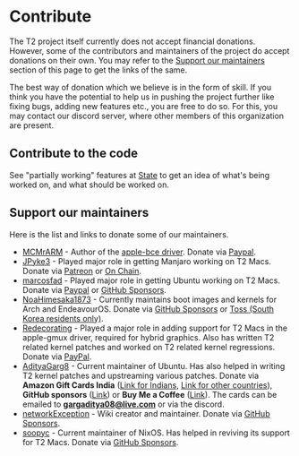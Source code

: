 # Contribute

The T2 project itself currently does not accept financial donations. However, some of the contributors and maintainers of the project do accept donations on their own. You may refer to the [Support our maintainers](https://wiki.t2linux.org/contribute/#support-our-maintainers) section of this page to get the links of the same.

The best way of donation which we believe is in the form of skill. If you think you have the potential to help us in pushing the project further like fixing bugs, adding new features etc., you are free to do so. For this, you may contact our discord server, where other members of this organization are present.

## Contribute to the code

See "partially working" features at [State](https://wiki.t2linux.org/state/) to get an idea of what's being worked on, and what should be worked on.

## Support our maintainers

Here is the list and links to donate some of our maintainers.

- [MCMrARM](https://github.com/MCMrARM) - Author of the [apple-bce driver](https://github.com/t2linux/apple-bce-drv). Donate via [Paypal](https://paypal.me/mcmrarm).
- [JPyke3](https://github.com/JPyke3) - Played major role in getting Manjaro working on T2 Macs. Donate via [Patreon](https://patreon.com/pykee) or [On Chain](https://github.com/JPyke3/mbp-manjaro#donations).
- [marcosfad](https://github.com/marcosfad) - Played major role in getting Ubuntu working on T2 Macs. Donate via [Paypal](https://paypal.me/marcosfad) or [GitHub Sponsors](https://github.com/sponsors/marcosfad).
- [NoaHimesaka1873](https://github.com/NoaHimesaka1873) - Currently maintains boot images and kernels for Arch and EndeavourOS. Donate via [GitHub Sponsors](https://github.com/sponsors/NoaHimesaka1873) or [Toss (South Korea residents only)](https://toss.me/yuruverse).
- [Redecorating](https://github.com/Redecorating) - Played a major role in adding support for T2 Macs in the apple-gmux driver, required for hybrid graphics. Also has written T2 related kernel patches and worked on T2 related kernel regressions. Donate via [PayPal](https://paypal.me/redecorating).
- [AdityaGarg8](https://github.com/AdityaGarg8) - Current maintainer of Ubuntu. Has also helped in writing T2 kernel patches and upstreaming various patches. Donate via **Amazon Gift Cards India** ([Link for Indians](https://www.amazon.in/s?k=amazon+e-gift+voucher&adgrpid=60620499282&ext_vrnc=hi&gclid=Cj0KCQjw8O-VBhCpARIsACMvVLMW9KEhsWO9xHEvOh7VLo3lCimvvJJqaKdqwj-OlN_ZAMp3ZIztQ0AaAtGAEALw_wcB&hvadid=294106443315&hvdev=m&hvlocphy=9075215&hvnetw=g&hvqmt=b&hvrand=11733182626932158840&hvtargid=kwd-314681002020&hydadcr=15237_1791630&tag=googinhydrmob-21&ref=pd_sl_3qs6ai50tg_b), [Link for other countries](https://www.g2a.com/search?query=Amazon%20India)), **GitHub sponsors** ([Link](https://github.com/sponsors/AdityaGarg8)) or **Buy Me a Coffee** ([Link](https://www.buymeacoffee.com/gargadityav)). The cards can be emailed to **gargaditya08@live.com** or via the discord.
- [networkException](https://github.com/networkException) - Wiki creator and maintainer. Donate via [GitHub Sponsors](https://github.com/sponsors/networkException).
- [soopyc](https://github.com/soopyc) - Current maintainer of NixOS. Has helped in reviving its support for T2 Macs. Donate via [GitHub Sponsors](https://github.com/sponsors/soopyc).
